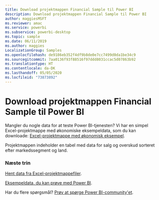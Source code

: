 ```yaml
---
title: Download projektmappen Financial Sample til Power BI
description: Download projektmappen Financial Sample til Power BI
author: maggiesMSFT
ms.reviewer: amac
ms.service: powerbi
ms.subservice: powerbi-desktop
ms.topic: sample
ms.date: 06/11/2019
ms.author: maggies
LocalizationGroup: Samples
ms.openlocfilehash: de9186eb352f4df9b8de0e7cc7499d0da1be34c9
ms.sourcegitcommit: 7aa0136f93f88516f97ddd8031ccac5d07863b92
ms.translationtype: HT
ms.contentlocale: da-DK
ms.lasthandoff: 05/05/2020
ms.locfileid: "73873892"
---
```

# <a name="download-the-financial-sample-workbook-for-power-bi"></a>Download projektmappen Financial Sample til Power BI
Mangler du nogle data for at teste Power BI-tjenesten? Vi har en simpel Excel-projektmappe med økonomiske eksempeldata, som du kan downloade: [Excel-projektmappe med økonomisk eksempel](https://go.microsoft.com/fwlink/?LinkID=521962).

Projektmappen indeholder en tabel med data for salg og overskud sorteret efter markedssegment og land.

### <a name="next-steps"></a>Næste trin
[Hent data fra Excel-projektmappefiler](service-excel-workbook-files.md).

[Eksempeldata, du kan prøve med Power BI](sample-datasets.md).

Har du flere spørgsmål? [Prøv at spørge Power BI-community'et](https://community.powerbi.com/).

